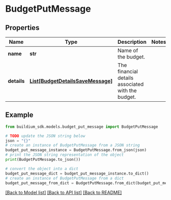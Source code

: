 # BudgetPutMessage


## Properties

Name | Type | Description | Notes
------------ | ------------- | ------------- | -------------
**name** | **str** | Name of the budget. | 
**details** | [**List[BudgetDetailsSaveMessage]**](BudgetDetailsSaveMessage.md) | The financial details associated with the budget. | 

## Example

```python
from buildium_sdk.models.budget_put_message import BudgetPutMessage

# TODO update the JSON string below
json = "{}"
# create an instance of BudgetPutMessage from a JSON string
budget_put_message_instance = BudgetPutMessage.from_json(json)
# print the JSON string representation of the object
print(BudgetPutMessage.to_json())

# convert the object into a dict
budget_put_message_dict = budget_put_message_instance.to_dict()
# create an instance of BudgetPutMessage from a dict
budget_put_message_from_dict = BudgetPutMessage.from_dict(budget_put_message_dict)
```
[[Back to Model list]](../README.md#documentation-for-models) [[Back to API list]](../README.md#documentation-for-api-endpoints) [[Back to README]](../README.md)


